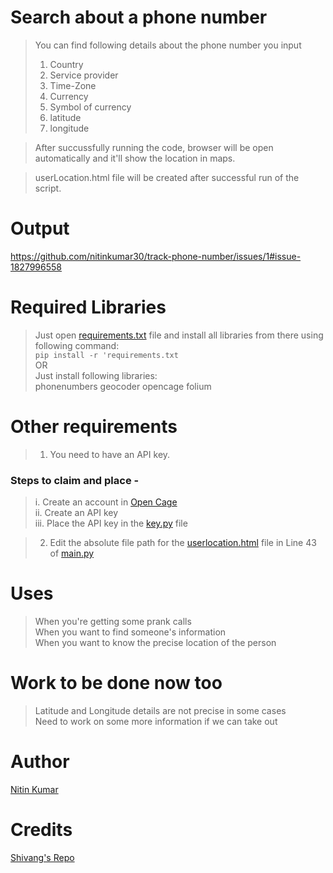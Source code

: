 # Search about a phone number

> You can find following details about the phone number you input  
> 1. Country
> 2. Service provider
> 3. Time-Zone
> 4. Currency
> 5. Symbol of currency
> 6. latitude
> 7. longitude

> After succussfully running the code, browser will be open automatically and it'll show the location in maps.  

> userLocation.html file will be created after successful run of the script.  


# Output

https://github.com/nitinkumar30/track-phone-number/issues/1#issue-1827996558

# Required Libraries

> Just open [requirements.txt](requirements.txt) file and install all libraries from there using following command:  
>   `pip install -r 'requirements.txt`  
>                   OR  
> Just install following libraries:  
> phonenumbers
> geocoder
> opencage
> folium

# Other requirements 

> 1. You need to have an API key.

### Steps to claim and place -

> i. Create an account in [Open Cage](https://opencagedata.com/)  
> ii. Create an API key  
> iii. Place the API key in the [key.py](key.py) file  

> 2. Edit the absolute file path for the [userlocation.html](userlocation.html) file in Line 43 of [main.py](main.py)  


# Uses 

> When you're getting some prank calls  
> When you want to find someone's information  
> When you want to know the precise location of the person  


# Work to be done now too

> Latitude and Longitude details are not precise in some cases  
> Need to work on some more information if we can take out


# Author

[Nitin Kumar](https://linkedin.com/in/nitin30kumar/)

# Credits

[Shivang's Repo](https://github.com/shivang21007/Number-Tracker)
